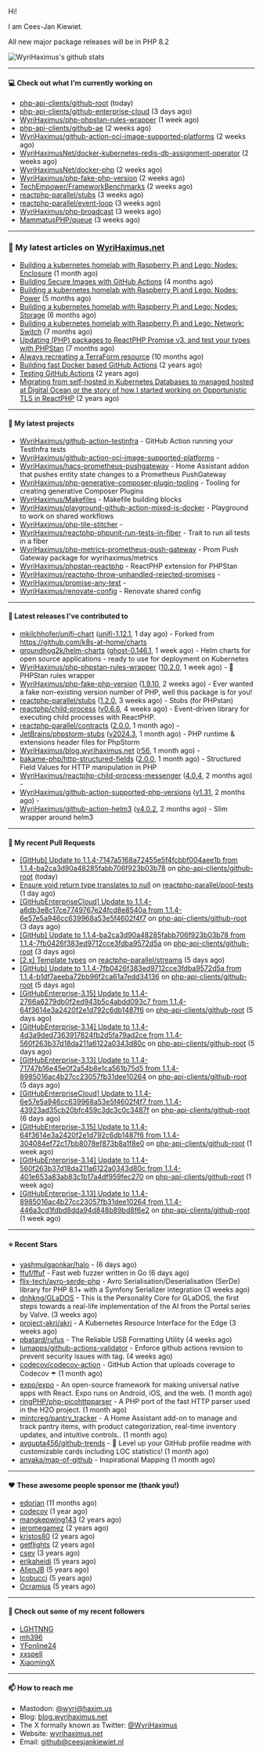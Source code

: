 Hi!

I am Cees-Jan Kiewiet.

All new major package releases will be in PHP 8.2

![WyriHaximus's github stats](https://github-readme-stats.vercel.app/api?username=WyriHaximus&show_icons=true)

---

#### 💻 Check out what I'm currently working on

- [php-api-clients/github-root](https://github.com/php-api-clients/github-root) (today)
- [php-api-clients/github-enterprise-cloud](https://github.com/php-api-clients/github-enterprise-cloud) (3 days ago)
- [WyriHaximus/php-phpstan-rules-wrapper](https://github.com/WyriHaximus/php-phpstan-rules-wrapper) (1 week ago)
- [php-api-clients/github-ae](https://github.com/php-api-clients/github-ae) (2 weeks ago)
- [WyriHaximus/github-action-oci-image-supported-platforms](https://github.com/WyriHaximus/github-action-oci-image-supported-platforms) (2 weeks ago)
- [WyriHaximusNet/docker-kubernetes-redis-db-assignment-operator](https://github.com/WyriHaximusNet/docker-kubernetes-redis-db-assignment-operator) (2 weeks ago)
- [WyriHaximusNet/docker-php](https://github.com/WyriHaximusNet/docker-php) (2 weeks ago)
- [WyriHaximus/php-fake-php-version](https://github.com/WyriHaximus/php-fake-php-version) (2 weeks ago)
- [TechEmpower/FrameworkBenchmarks](https://github.com/TechEmpower/FrameworkBenchmarks) (2 weeks ago)
- [reactphp-parallel/stubs](https://github.com/reactphp-parallel/stubs) (3 weeks ago)
- [reactphp-parallel/event-loop](https://github.com/reactphp-parallel/event-loop) (3 weeks ago)
- [WyriHaximus/php-broadcast](https://github.com/WyriHaximus/php-broadcast) (3 weeks ago)
- [MammatusPHP/queue](https://github.com/MammatusPHP/queue) (3 weeks ago)

---

### 📜 My latest articles on [WyriHaximus.net](https://blog.wyrihaximus.net/)

- [Building a kubernetes homelab with Raspberry Pi and Lego: Nodes: Enclosure](https://blog.wyrihaximus.net/2024/12/building-a-kubernetes-homelab-with-raspberry-pies-and-lego-nodes-enclosure/) (1 month ago)
- [Building Secure Images with GitHub Actions](https://blog.wyrihaximus.net/2024/10/building-secure-images-with-github-actions/) (4 months ago)
- [Building a kubernetes homelab with Raspberry Pi and Lego: Nodes: Power](https://blog.wyrihaximus.net/2024/09/building-a-kubernetes-homelab-with-raspberry-pies-and-lego-nodes-power/) (5 months ago)
- [Building a kubernetes homelab with Raspberry Pi and Lego: Nodes: Storage](https://blog.wyrihaximus.net/2024/08/building-a-kubernetes-homelab-with-raspberry-pies-and-lego-nodes-storage/) (6 months ago)
- [Building a kubernetes homelab with Raspberry Pi and Lego: Network: Switch](https://blog.wyrihaximus.net/2024/07/building-a-kubernetes-homelab-with-raspberry-pies-and-lego-network-switch/) (7 months ago)
- [Updating (PHP) packages to ReactPHP Promise v3, and test your types with PHPStan](https://blog.wyrihaximus.net/2024/06/updating-php-packages-to-reactphp-promise-v3--and-test-your-types-with-phpstan/) (7 months ago)
- [Always recreating a TerraForm resource](https://blog.wyrihaximus.net/2024/04/always-recreating-a-terraform-resource/) (10 months ago)
- [Building fast Docker based GitHub Actions](https://blog.wyrihaximus.net/2023/03/building-fast-docker-based-github-actions/) (2 years ago)
- [Testing GitHub Actions](https://blog.wyrihaximus.net/2023/03/testing-github-actions/) (2 years ago)
- [Migrating from self-hosted in Kubernetes Databases to managed hosted at Digital Ocean or the story of how I started working on Opportunistic TLS in ReactPHP](https://blog.wyrihaximus.net/2023/01/migrating-from-self-hosted-in-k8s-databases-to-managed-hosted-at-digital-ocean/) (2 years ago)

---

#### 🌱 My latest projects

- [WyriHaximus/github-action-testinfra](https://github.com/WyriHaximus/github-action-testinfra) - GitHub Action running your TestInfra tests
- [WyriHaximus/github-action-oci-image-supported-platforms](https://github.com/WyriHaximus/github-action-oci-image-supported-platforms) - 
- [WyriHaximus/hacs-prometheus-pushgateway](https://github.com/WyriHaximus/hacs-prometheus-pushgateway) - Home Assistant addon that pushes entity state changes to a Prometheus PushGateway
- [WyriHaximus/php-generative-composer-plugin-tooling](https://github.com/WyriHaximus/php-generative-composer-plugin-tooling) - Tooling for creating generative Composer Plugins
- [WyriHaximus/Makefiles](https://github.com/WyriHaximus/Makefiles) - Makefile building blocks
- [WyriHaximus/playground-github-action-mixed-js-docker](https://github.com/WyriHaximus/playground-github-action-mixed-js-docker) - Playground to work on shared workflows
- [WyriHaximus/php-tile-stitcher](https://github.com/WyriHaximus/php-tile-stitcher) - 
- [WyriHaximus/reactphp-phpunit-run-tests-in-fiber](https://github.com/WyriHaximus/reactphp-phpunit-run-tests-in-fiber) - Trait to run all tests in a fiber
- [WyriHaximus/php-metrics-prometheus-push-gateway](https://github.com/WyriHaximus/php-metrics-prometheus-push-gateway) - Prom Push Gateway package for wyrihaximus/metrics
- [WyriHaximus/phpstan-reactphp](https://github.com/WyriHaximus/phpstan-reactphp) - ReactPHP extension for PHPStan
- [WyriHaximus/reactphp-throw-unhandled-rejected-promises](https://github.com/WyriHaximus/reactphp-throw-unhandled-rejected-promises) - 
- [WyriHaximus/promise-any-test](https://github.com/WyriHaximus/promise-any-test) - 
- [WyriHaximus/renovate-config](https://github.com/WyriHaximus/renovate-config) - Renovate shared config

---

#### 🔭 Latest releases I've contributed to

- [mkilchhofer/unifi-chart](https://github.com/mkilchhofer/unifi-chart) ([unifi-1.12.1](https://github.com/mkilchhofer/unifi-chart/releases/tag/unifi-1.12.1), 1 day ago) - Forked from https://github.com/k8s-at-home/charts
- [groundhog2k/helm-charts](https://github.com/groundhog2k/helm-charts) ([ghost-0.146.1](https://github.com/groundhog2k/helm-charts/releases/tag/ghost-0.146.1), 1 week ago) - Helm charts for open source applications - ready to use for deployment on Kubernetes
- [WyriHaximus/php-phpstan-rules-wrapper](https://github.com/WyriHaximus/php-phpstan-rules-wrapper) ([10.2.0](https://github.com/WyriHaximus/php-phpstan-rules-wrapper/releases/tag/10.2.0), 1 week ago) - 🌯 PHPStan rules wrapper
- [WyriHaximus/php-fake-php-version](https://github.com/WyriHaximus/php-fake-php-version) ([1.9.10](https://github.com/WyriHaximus/php-fake-php-version/releases/tag/1.9.10), 2 weeks ago) - Ever wanted a fake non-existing version number of PHP, well this package is for you!
- [reactphp-parallel/stubs](https://github.com/reactphp-parallel/stubs) ([1.2.0](https://github.com/reactphp-parallel/stubs/releases/tag/1.2.0), 3 weeks ago) - Stubs (for PHPstan)
- [reactphp/child-process](https://github.com/reactphp/child-process) ([v0.6.6](https://github.com/reactphp/child-process/releases/tag/v0.6.6), 4 weeks ago) - Event-driven library for executing child processes with ReactPHP.
- [reactphp-parallel/contracts](https://github.com/reactphp-parallel/contracts) ([2.0.0](https://github.com/reactphp-parallel/contracts/releases/tag/2.0.0), 1 month ago) - 
- [JetBrains/phpstorm-stubs](https://github.com/JetBrains/phpstorm-stubs) ([v2024.3](https://github.com/JetBrains/phpstorm-stubs/releases/tag/v2024.3), 1 month ago) - PHP runtime &amp; extensions header files for PhpStorm
- [WyriHaximus/blog.wyrihaximus.net](https://github.com/WyriHaximus/blog.wyrihaximus.net) ([r56](https://github.com/WyriHaximus/blog.wyrihaximus.net/releases/tag/r56), 1 month ago) - 
- [bakame-php/http-structured-fields](https://github.com/bakame-php/http-structured-fields) ([2.0.0](https://github.com/bakame-php/http-structured-fields/releases/tag/2.0.0), 1 month ago) - Structured Field Values for HTTP manipulation in PHP
- [WyriHaximus/reactphp-child-process-messenger](https://github.com/WyriHaximus/reactphp-child-process-messenger) ([4.0.4](https://github.com/WyriHaximus/reactphp-child-process-messenger/releases/tag/4.0.4), 2 months ago) - 
- [WyriHaximus/github-action-supported-php-versions](https://github.com/WyriHaximus/github-action-supported-php-versions) ([v1.31](https://github.com/WyriHaximus/github-action-supported-php-versions/releases/tag/v1.31), 2 months ago) - 
- [WyriHaximus/github-action-helm3](https://github.com/WyriHaximus/github-action-helm3) ([v4.0.2](https://github.com/WyriHaximus/github-action-helm3/releases/tag/v4.0.2), 2 months ago) - Slim wrapper around helm3

---

#### 🔨 My recent Pull Requests

- [[GitHub] Update to 1.1.4-7147a5168a72455e5f4fcbbf004aee1b from 1.1.4-ba2ca3d90a48285fabb706f923b03b78](https://github.com/php-api-clients/github-root/pull/1490) on [php-api-clients/github-root](https://github.com/php-api-clients/github-root) (today)
- [Ensure void return type translates to null](https://github.com/reactphp-parallel/pool-tests/pull/57) on [reactphp-parallel/pool-tests](https://github.com/reactphp-parallel/pool-tests) (1 day ago)
- [[GitHubEnterpriseCloud] Update to 1.1.4-a6db3e8c17ce7749767e24fcd8e8540a from 1.1.4-6e57e5a946cc639968a53e5f4602f4f7](https://github.com/php-api-clients/github-root/pull/1489) on [php-api-clients/github-root](https://github.com/php-api-clients/github-root) (3 days ago)
- [[GitHub] Update to 1.1.4-ba2ca3d90a48285fabb706f923b03b78 from 1.1.4-7fb0426f383ed9712cce3fdba9572d5a](https://github.com/php-api-clients/github-root/pull/1488) on [php-api-clients/github-root](https://github.com/php-api-clients/github-root) (3 days ago)
- [[2.x] Template types](https://github.com/reactphp-parallel/streams/pull/41) on [reactphp-parallel/streams](https://github.com/reactphp-parallel/streams) (5 days ago)
- [[GitHub] Update to 1.1.4-7fb0426f383ed9712cce3fdba9572d5a from 1.1.4-b1df7aeeba72bb96f2ca61a7edd34136](https://github.com/php-api-clients/github-root/pull/1487) on [php-api-clients/github-root](https://github.com/php-api-clients/github-root) (5 days ago)
- [[GitHubEnterprise-3.15] Update to 1.1.4-2766a6279db0f2ed943b5c4abdd093c7 from 1.1.4-64f3614e3a2420f2e1d792c6db1487f6](https://github.com/php-api-clients/github-root/pull/1486) on [php-api-clients/github-root](https://github.com/php-api-clients/github-root) (5 days ago)
- [[GitHubEnterprise-3.14] Update to 1.1.4-4d3a9ded7363917824fb2d5fa79ad2ce from 1.1.4-560f263b37d18da211a6122a0343d80c](https://github.com/php-api-clients/github-root/pull/1485) on [php-api-clients/github-root](https://github.com/php-api-clients/github-root) (5 days ago)
- [[GitHubEnterprise-3.13] Update to 1.1.4-71747b16e45e0f2a54b8e1ca561b75d5 from 1.1.4-8985016ac4b27cc23057fb31dee10264](https://github.com/php-api-clients/github-root/pull/1484) on [php-api-clients/github-root](https://github.com/php-api-clients/github-root) (5 days ago)
- [[GitHubEnterpriseCloud] Update to 1.1.4-6e57e5a946cc639968a53e5f4602f4f7 from 1.1.4-43923ad35cb20bfc459c3dc3c0c3487f](https://github.com/php-api-clients/github-root/pull/1483) on [php-api-clients/github-root](https://github.com/php-api-clients/github-root) (6 days ago)
- [[GitHubEnterprise-3.15] Update to 1.1.4-64f3614e3a2420f2e1d792c6db1487f6 from 1.1.4-304084ef72c17bb8078ef873b8a1f8e0](https://github.com/php-api-clients/github-root/pull/1482) on [php-api-clients/github-root](https://github.com/php-api-clients/github-root) (1 week ago)
- [[GitHubEnterprise-3.14] Update to 1.1.4-560f263b37d18da211a6122a0343d80c from 1.1.4-401e653a83ab83c1b17a4df959fec270](https://github.com/php-api-clients/github-root/pull/1481) on [php-api-clients/github-root](https://github.com/php-api-clients/github-root) (1 week ago)
- [[GitHubEnterprise-3.13] Update to 1.1.4-8985016ac4b27cc23057fb31dee10264 from 1.1.4-446a3cd1fdbd8dda94d848b89bd8f6e2](https://github.com/php-api-clients/github-root/pull/1480) on [php-api-clients/github-root](https://github.com/php-api-clients/github-root) (1 week ago)

---

#### ⭐ Recent Stars

- [yashmulgaonkar/halo](https://github.com/yashmulgaonkar/halo) -  (6 days ago)
- [ffuf/ffuf](https://github.com/ffuf/ffuf) - Fast web fuzzer written in Go (6 days ago)
- [flix-tech/avro-serde-php](https://github.com/flix-tech/avro-serde-php) - Avro Serialisation/Deserialisation (SerDe) library for PHP 8.1&#43; with a Symfony Serializer integration (3 weeks ago)
- [dnhkng/GLaDOS](https://github.com/dnhkng/GLaDOS) - This is the Personality Core for GLaDOS, the first steps towards a real-life implementation of the AI from the Portal series by Valve. (3 weeks ago)
- [project-akri/akri](https://github.com/project-akri/akri) - A Kubernetes Resource Interface for the Edge (3 weeks ago)
- [pbatard/rufus](https://github.com/pbatard/rufus) - The Reliable USB Formatting Utility (4 weeks ago)
- [lumapps/github-actions-validator](https://github.com/lumapps/github-actions-validator) - Enforce github actions revision to prevent security issues with tag. (4 weeks ago)
- [codecov/codecov-action](https://github.com/codecov/codecov-action) - GitHub Action that uploads coverage to Codecov :open_umbrella:  (1 month ago)
- [expo/expo](https://github.com/expo/expo) - An open-source framework for making universal native apps with React. Expo runs on Android, iOS, and the web. (1 month ago)
- [ringPHP/php-picohttpparser](https://github.com/ringPHP/php-picohttpparser) - A PHP port of the fast HTTP parser used in the H2O project. (1 month ago)
- [mintcreg/pantry_tracker](https://github.com/mintcreg/pantry_tracker) - A Home Assistant add-on to manage and track pantry items, with product categorization, real-time inventory updates, and intuitive controls.. (1 month ago)
- [avgupta456/github-trends](https://github.com/avgupta456/github-trends) - 🚀 Level up your GitHub profile readme with customizable cards including LOC statistics! (1 month ago)
- [anvaka/map-of-github](https://github.com/anvaka/map-of-github) - Inspirational Mapping (1 month ago)

---

#### ❤️ These awesome people sponsor me (thank you!)

- [edorian](https://github.com/edorian) (11 months ago)
- [codecov](https://github.com/codecov) (1 year ago)
- [mangkepwing143](https://github.com/mangkepwing143) (2 years ago)
- [jeromegamez](https://github.com/jeromegamez) (2 years ago)
- [kristos80](https://github.com/kristos80) (2 years ago)
- [getflights](https://github.com/getflights) (2 years ago)
- [csev](https://github.com/csev) (3 years ago)
- [erikaheidi](https://github.com/erikaheidi) (5 years ago)
- [AllenJB](https://github.com/AllenJB) (5 years ago)
- [lcobucci](https://github.com/lcobucci) (5 years ago)
- [Ocramius](https://github.com/Ocramius) (5 years ago)

---

#### 👯 Check out some of my recent followers

- [LGHTNNG](https://github.com/LGHTNNG)
- [mh396](https://github.com/mh396)
- [YFonline24](https://github.com/YFonline24)
- [xxspell](https://github.com/xxspell)
- [XiaomingX](https://github.com/XiaomingX)

---

#### 📫 How to reach me

- Mastodon: [@wyri@haxim.us](https://toot-toot.wyrihaxim.us/@wyri)
- Blog: [blog.wyrihaximus.net](https://blog.wyrihaximus.net/)
- The X formally known as Twitter: [@WyriHaximus](https://twitter.com/WyriHaximus)
- Website: [wyrihaximus.net](https://wyrihaximus.net/)
- Email: [github@ceesjankiewiet.nl](mailto:github@ceesjankiewiet.nl)
